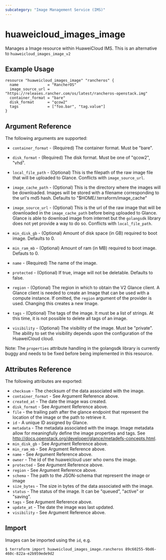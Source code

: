 ```yaml
---
subcategory: "Image Management Service (IMS)"
---
```


# huaweicloud\_images\_image

Manages a Image resource within HuaweiCloud IMS.
This is an alternative to `huaweicloud_images_image_v2`

## Example Usage

```hcl
resource "huaweicloud_images_image" "rancheros" {
  name             = "RancherOS"
  image_source_url = "https://releases.rancher.com/os/latest/rancheros-openstack.img"
  container_format = "bare"
  disk_format      = "qcow2"
  tags             = ["foo.bar", "tag.value"]
}
```

## Argument Reference

The following arguments are supported:

* `container_format` - (Required) The container format. Must be "bare".

* `disk_format` - (Required) The disk format. Must be one of "qcow2", "vhd".

* `local_file_path` - (Optional) This is the filepath of the raw image file
   that will be uploaded to Glance. Conflicts with `image_source_url`.

* `image_cache_path` - (Optional) This is the directory where the images will
   be downloaded. Images will be stored with a filename corresponding to
   the url's md5 hash. Defaults to "$HOME/.terraform/image_cache"

* `image_source_url` - (Optional) This is the url of the raw image that will
   be downloaded in the `image_cache_path` before being uploaded to Glance.
   Glance is able to download image from internet but the `golangsdk` library
   does not yet provide a way to do so.
   Conflicts with `local_file_path`.

* `min_disk_gb` - (Optional) Amount of disk space (in GB) required to boot image.
   Defaults to 0.

* `min_ram_mb` - (Optional) Amount of ram (in MB) required to boot image.
   Defauts to 0.

* `name` - (Required) The name of the image.

* `protected` - (Optional) If true, image will not be deletable.
   Defaults to false.

* `region` - (Optional) The region in which to obtain the V2 Glance client.
    A Glance client is needed to create an Image that can be used with
    a compute instance. If omitted, the `region` argument of the provider
    is used. Changing this creates a new Image.

* `tags` - (Optional) The tags of the image. It must be a list of strings.
    At this time, it is not possible to delete all tags of an image.

* `visibility` - (Optional) The visibility of the image. Must be "private".
   The ability to set the visibility depends upon the configuration of
   the HuaweiCloud cloud.

Note: The `properties` attribute handling in the golangsdk library is currently buggy
and needs to be fixed before being implemented in this resource.

## Attributes Reference

The following attributes are exported:

* `checksum` - The checksum of the data associated with the image.
* `container_format` - See Argument Reference above.
* `created_at` - The date the image was created.
* `disk_format` - See Argument Reference above.
* `file` - the trailing path after the glance
   endpoint that represent the location of the image
   or the path to retrieve it.
* `id` - A unique ID assigned by Glance.
* `metadata` - The metadata associated with the image.
   Image metadata allow for meaningfully define the image properties
   and tags. See http://docs.openstack.org/developer/glance/metadefs-concepts.html.
* `min_disk_gb` - See Argument Reference above.
* `min_ram_mb` - See Argument Reference above.
* `name` - See Argument Reference above.
* `owner` - The id of the huaweicloud user who owns the image.
* `protected` - See Argument Reference above.
* `region` - See Argument Reference above.
* `schema` - The path to the JSON-schema that represent
   the image or image
* `size_bytes` - The size in bytes of the data associated with the image.
* `status` - The status of the image. It can be "queued", "active"
   or "saving".
* `tags` - See Argument Reference above.
* `update_at` - The date the image was last updated.
* `visibility` - See Argument Reference above.

## Import

Images can be imported using the `id`, e.g.

```
$ terraform import huaweicloud_images_image.rancheros 89c60255-9bd6-460c-822a-e2b959ede9d2
```
